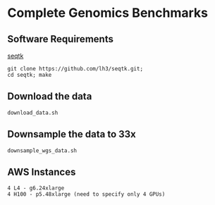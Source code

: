 # Complete Genomics Benchmarks 

## Software Requirements 

[seqtk](https://github.com/lh3/seqtk)

```
git clone https://github.com/lh3/seqtk.git;
cd seqtk; make
```

## Download the data 

```
download_data.sh 
```

## Downsample the data to 33x 

```
downsample_wgs_data.sh 
```

## AWS Instances 

```
4 L4 - g6.24xlarge 
4 H100 - p5.48xlarge (need to specify only 4 GPUs)
```
